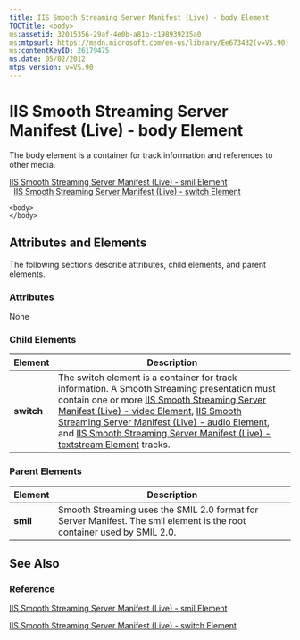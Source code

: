 ```yaml
---
title: IIS Smooth Streaming Server Manifest (Live) - body Element
TOCTitle: <body>
ms:assetid: 32015356-29af-4e0b-a81b-c198939235a0
ms:mtpsurl: https://msdn.microsoft.com/en-us/library/Ee673432(v=VS.90)
ms:contentKeyID: 26179475
ms.date: 05/02/2012
mtps_version: v=VS.90
---
```


# IIS Smooth Streaming Server Manifest (Live) - body Element

The body element is a container for track information and references to other media.

[IIS Smooth Streaming Server Manifest (Live) - smil Element](iis-smooth-streaming-server-manifest-live-smil-element.md)  
  [IIS Smooth Streaming Server Manifest (Live) - switch Element](iis-smooth-streaming-server-manifest-live-switch-element.md)  

    <body>
    </body>

## Attributes and Elements

The following sections describe attributes, child elements, and parent elements.

### Attributes

None

### Child Elements

|Element|Description|
|--- |--- |
|**switch**|The switch element is a container for track information. A Smooth Streaming presentation must contain one or more <a href="iis-smooth-streaming-server-manifest-live-video-element.md">IIS Smooth Streaming Server Manifest (Live) - video Element</a>, <a href="iis-smooth-streaming-server-manifest-live-audio-element.md">IIS Smooth Streaming Server Manifest (Live) - audio Element</a>, and <a href="iis-smooth-streaming-server-manifest-live-textstream-element.md">IIS Smooth Streaming Server Manifest (Live) - textstream Element</a> tracks.|

### Parent Elements

|Element|Description|
|--- |--- |
|**smil**|Smooth Streaming uses the SMIL 2.0 format for Server Manifest. The smil element is the root container used by SMIL 2.0.|

## See Also

### Reference

[IIS Smooth Streaming Server Manifest (Live) - smil Element](iis-smooth-streaming-server-manifest-live-smil-element.md)

[IIS Smooth Streaming Server Manifest (Live) - switch Element](iis-smooth-streaming-server-manifest-live-switch-element.md)

